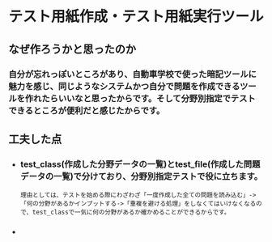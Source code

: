 # テスト用紙作成・テスト用紙実行ツール
## なぜ作ろうかと思ったのか
### 自分が忘れっぽいところがあり、自動車学校で使った暗記ツールに魅力を感じ、同じようなシステムかつ自分で問題を作成できるツールを作れたらいいなと思ったからです。そして分野別指定でテストできるところが便利だと感じたからです。
## 工夫した点
- ### test_class(作成した分野データの一覧)とtest_file(作成した問題データの一覧)で分けており、分野別指定テストで役に立ちます。

      理由としては、テストを始める際にわざわざ「一度作成した全ての問題を読み込む」->「何の分野があるかインプットする->「重複を避ける処理」をしなくてはいけなくなるので、test_classで一気に何の分野があるか確かめることができるからです。

- ### 
